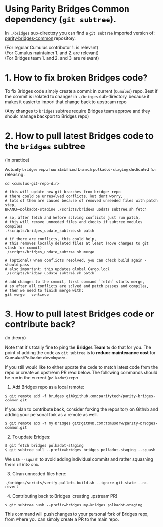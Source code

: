 # Using Parity Bridges Common dependency (`git subtree`).

In `./bridges` sub-directory you can find a `git subtree` imported version of:
[parity-bridges-common](https://github.com/paritytech/parity-bridges-common/) repository.

(For regular Cumulus contributor 1. is relevant) \
(For Cumulus maintainer 1. and 2. are relevant) \
(For Bridges team 1. and 2. and 3. are relevant)

# 1. How to fix broken Bridges code?

To fix Bridges code simply create a commit in current (`Cumulus`) repo. Best if
the commit is isolated to changes in `./bridges` sub-directory, because it makes
it easier to import that change back to upstream repo.

(Any changes to `bridges` subtree require Bridges team approve and they should manage backport to Bridges repo)


# 2. How to pull latest Bridges code to the `bridges` subtree
(in practice)

Actually `bridges` repo has stabilized branch `polkadot-staging` dedicated for releasing.

```
cd <cumulus-git-repo-dir>

# this will update new git branches from bridges repo
# there could be unresolved conflicts, but dont worry,
# lots of them are caused because of removed unneeded files with patch step,
BRANCH=polkadot-staging ./scripts/bridges_update_subtree.sh fetch

# so, after fetch and before solving conflicts just run patch,
# this will remove unneeded files and checks if subtree modules compiles
./scripts/bridges_update_subtree.sh patch

# if there are conflicts, this could help,
# this removes locally deleted files at least (move changes to git stash for commit)
./scripts/bridges_update_subtree.sh merge

# (optional) when conflicts resolved, you can check build again - should pass
# also important: this updates global Cargo.lock
./scripts/bridges_update_subtree.sh patch

# add changes to the commit, first command `fetch` starts merge,
# so after all conflicts are solved and patch passes and compiles,
# then we need to finish merge with:
git merge --continue
````

# 3. How to pull latest Bridges code or contribute back?
(in theory)

Note that it's totally fine to ping the **Bridges Team** to do that for you. The point
of adding the code as `git subtree` is to **reduce maintenance cost** for Cumulus/Polkadot
developers.

If you still would like to either update the code to match latest code from the repo
or create an upstream PR read below. The following commands should be run in the
current (`polkadot`) repo.

1. Add Bridges repo as a local remote:
```
$ git remote add -f bridges git@github.com:paritytech/parity-bridges-common.git
```

If you plan to contribute back, consider forking the repository on Github and adding
your personal fork as a remote as well.
```
$ git remote add -f my-bridges git@github.com:tomusdrw/parity-bridges-common.git
```

2. To update Bridges:
```
$ git fetch bridges polkadot-staging
$ git subtree pull --prefix=bridges bridges polkadot-staging --squash
````

We use `--squash` to avoid adding individual commits and rather squashing them
all into one.

3. Clean unneeded files here:
```
./bridges/scripts/verify-pallets-build.sh --ignore-git-state --no-revert
```

4. Contributing back to Bridges (creating upstream PR)
```
$ git subtree push --prefix=bridges my-bridges polkadot-staging
```
This command will push changes to your personal fork of Bridges repo, from where
you can simply create a PR to the main repo.
